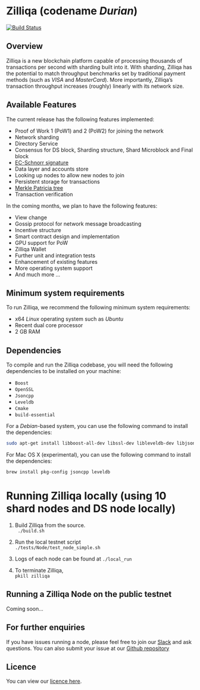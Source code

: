 # Zilliqa (codename _Durian_)
[![Build Status](https://travis-ci.org/Zilliqa/Zilliqa.svg?branch=master)](https://travis-ci.org/Zilliqa/Zilliqa)

## Overview
Zilliqa is a new blockchain platform capable of processing thousands of transactions per second with sharding built into it. With sharding, Zilliqa has the potential to match throughput benchmarks set by traditional payment methods (such as _VISA_ and _MasterCard_). More importantly, Zilliqa’s transaction throughput increases (roughly) linearly with its network size.

## Available Features
The current release has the following features implemented:
* Proof of Work 1 (PoW1) and 2 (PoW2) for joining the network
* Network sharding
* Directory Service
* Consensus for DS block, Sharding structure, Shard Microblock and Final block 
* [EC-Schnorr signature](https://en.wikipedia.org/wiki/Schnorr_signature)
* Data layer and accounts store 
* Looking up nodes to allow new nodes to join 
* Persistent storage for transactions
* [Merkle Patricia tree](https://github.com/ethereum/wiki/wiki/Patricia-Tree)
* Transaction verification

In the coming months, we plan to have the following features:
* View change
* Gossip protocol for network message broadcasting
* Incentive structure
* Smart contract design and implementation
* GPU support for PoW
* Zilliqa Wallet 
* Further unit and integration tests
* Enhancement of existing features
* More operating system support
* And much more ...

## Minimum system requirements
To run Zilliqa, we recommend the following minimum system requirements:
* x64 _Linux_ operating system such as _Ubuntu_
* Recent dual core processor
* 2 GB RAM

## Dependencies
To compile and run the Zilliqa codebase, you will need the following dependencies to be installed on your machine:
* `Boost` 
* `OpenSSL`
* `Jsoncpp`
* `Leveldb`
* `Cmake`
* `build-essential`

For a _Debian_-based system, you can use the following command to install the dependencies:  
```bash
sudo apt-get install libboost-all-dev libssl-dev libleveldb-dev libjsoncpp-dev libsnappy-dev cmake build-essential
```

For Mac OS X (experimental), you can use the following command to install the dependencies:  
```bash
brew install pkg-config jsoncpp leveldb
```

# Running Zilliqa locally (using 10 shard nodes and DS node locally)  
1. Build Zilliqa from the source.  
` ./build.sh`

2. Run the local testnet script  
`./tests/Node/test_node_simple.sh`  

3. Logs of each node can be found at `./local_run`

4. To terminate Zilliqa,   
`pkill zilliqa` 

## Running a Zilliqa Node on the public testnet 
Coming soon...

## For further enquiries
If you have issues running a node, please feel free to join our [Slack](https://invite.zilliqa.com/) and ask questions. You can also submit your issue at our [Github repository](https://github.com/Zilliqa/zilliqa/issues)

## Licence 
You can view our [licence here](https://github.com/Zilliqa/zilliqa/blob/master/LICENSE).

